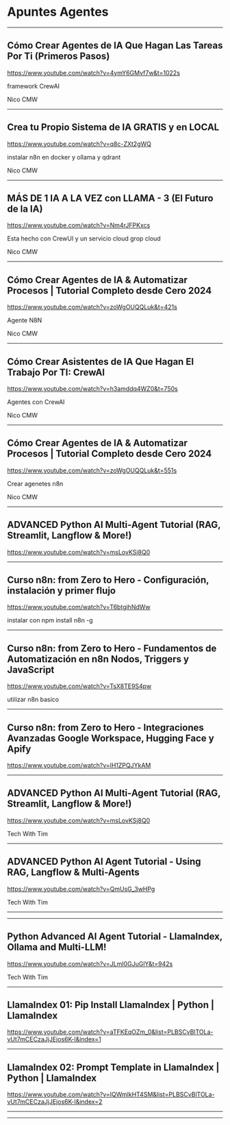 # Apuntes Agentes

---

## Cómo Crear Agentes de IA Que Hagan Las Tareas Por Ti (Primeros Pasos)

https://www.youtube.com/watch?v=4ymY6GMvf7w&t=1022s


framework CrewAI


Nico CMW

---

## Crea tu Propio Sistema de IA GRATIS y en LOCAL

https://www.youtube.com/watch?v=q8c-ZXt2gWQ

instalar n8n en docker y ollama  y qdrant


Nico CMW

---
## MÁS DE 1 IA A LA VEZ con LLAMA - 3 (El Futuro de la IA)

https://www.youtube.com/watch?v=Nm4rJFPKxcs

Esta hecho con CrewUI y un servicio cloud grop cloud


Nico CMW


---

## Cómo Crear Agentes de IA & Automatizar Procesos | Tutorial Completo desde Cero 2024

https://www.youtube.com/watch?v=zoWgOUQQLuk&t=421s

Agente N8N


Nico CMW

---
## Cómo Crear Asistentes de IA Que Hagan El Trabajo Por TI: CrewAI

https://www.youtube.com/watch?v=h3amddq4WZ0&t=750s

Agentes con CrewAI


Nico CMW


---

## Cómo Crear Agentes de IA & Automatizar Procesos | Tutorial Completo desde Cero 2024

https://www.youtube.com/watch?v=zoWgOUQQLuk&t=551s

Crear agenetes n8n



Nico CMW

---

## ADVANCED Python AI Multi-Agent Tutorial (RAG, Streamlit, Langflow & More!)

https://www.youtube.com/watch?v=msLovKSj8Q0




---

## Curso n8n: from Zero to Hero - Configuración, instalación y primer flujo

https://www.youtube.com/watch?v=T6btgihNdWw

instalar con npm install n8n -g





---

## Curso n8n: from Zero to Hero - Fundamentos de Automatización en n8n Nodos, Triggers y JavaScript

https://www.youtube.com/watch?v=TsX8TE9S4pw

utilizar  n8n basico



---

## Curso n8n: from Zero to Hero - Integraciones Avanzadas Google Workspace, Hugging Face y Apify

https://www.youtube.com/watch?v=lH1ZPQJYkAM


---
## ADVANCED Python AI Multi-Agent Tutorial (RAG, Streamlit, Langflow & More!)

https://www.youtube.com/watch?v=msLovKSj8Q0



Tech With Tim

---


## ADVANCED Python AI Agent Tutorial - Using RAG, Langflow & Multi-Agents

https://www.youtube.com/watch?v=QmUsG_3wHPg



Tech With Tim

---





---

## Python Advanced AI Agent Tutorial - LlamaIndex, Ollama and Multi-LLM!

https://www.youtube.com/watch?v=JLmI0GJuGlY&t=942s

Tech With Tim





---

## LlamaIndex 01: Pip Install LlamaIndex | Python | LlamaIndex

https://www.youtube.com/watch?v=aTFKEqOZm_0&list=PLBSCvBlTOLa-vUt7mCECzaJjJEjos6K-l&index=1


---

## LlamaIndex 02: Prompt Template in LlamaIndex | Python | LlamaIndex

https://www.youtube.com/watch?v=IQWmlkHT4SM&list=PLBSCvBlTOLa-vUt7mCECzaJjJEjos6K-l&index=2






---







---